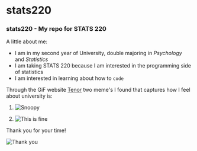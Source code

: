 # **stats220**
### stats220 - My repo for STATS 220  
A little about me: 

* I am in my second year of University, double majoring in *Psychology* and *Statistics*  
* I am taking STATS 220 because I am interested in the programming side of statistics  
* I am interested in learning about how to `code`

Through the GiF website [Tenor](https://tenor.com) two meme's I found that captures how I feel about university is:

1. ![Snoopy](https://media1.tenor.com/m/sDTq8crIxJcAAAAC/snoopy-joe-cool.gif)

1. ![This is fine](https://media1.tenor.com/m/MYZgsN2TDJAAAAAC/this-is.gif)

Thank you for your time!

![Thank you](https://media.tenor.com/YnwqgR1lBGYAAAAi/good.gif)
